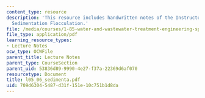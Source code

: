 ```yaml
---
content_type: resource
description: 'This resource includes handwritten notes of the Instructor on the topic:
  Sedimentation Flocculation.'
file: /media/courses/1-85-water-and-wastewater-treatment-engineering-spring-2006/709d63045487d31f151e10c751b1d8da_l05_06_sedimenta.pdf
file_type: application/pdf
learning_resource_types:
- Lecture Notes
ocw_type: OCWFile
parent_title: Lecture Notes
parent_type: CourseSection
parent_uid: 53836d89-9990-4e27-f37a-22369d6af070
resourcetype: Document
title: l05_06_sedimenta.pdf
uid: 709d6304-5487-d31f-151e-10c751b1d8da
---
```

